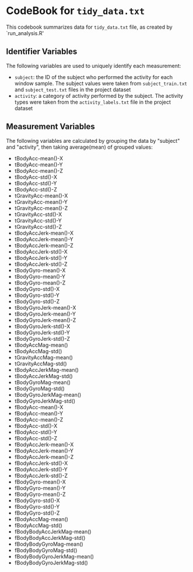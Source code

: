 # CodeBook for `tidy_data.txt`

This codebook summarizes data for `tidy_data.txt` file, as created by `run_analysis.R'

## Identifier Variables
The following variables are used to uniquely identify each measurement:

*  `subject`: the ID of the subject who performed the activity for each window sample. The subject values were taken from `subject_train.txt` and `subject_test.txt` files in the project dataset
*  `activity`: a category of activity performed by the subject. The activity types were taken from the `activity_labels.txt` file in the project dataset

## Measurement Variables
The following variables are calculated by grouping the data by "subject" and "activity", then taking average(mean) of grouped values:

*  tBodyAcc-mean()-X
*  tBodyAcc-mean()-Y
*  tBodyAcc-mean()-Z
*  tBodyAcc-std()-X
*  tBodyAcc-std()-Y
*  tBodyAcc-std()-Z
*  tGravityAcc-mean()-X
*  tGravityAcc-mean()-Y
*  tGravityAcc-mean()-Z
*  tGravityAcc-std()-X
*  tGravityAcc-std()-Y
*  tGravityAcc-std()-Z
*  tBodyAccJerk-mean()-X
*  tBodyAccJerk-mean()-Y
*  tBodyAccJerk-mean()-Z
*  tBodyAccJerk-std()-X
*  tBodyAccJerk-std()-Y
*  tBodyAccJerk-std()-Z
*  tBodyGyro-mean()-X
*  tBodyGyro-mean()-Y
*  tBodyGyro-mean()-Z
*  tBodyGyro-std()-X
*  tBodyGyro-std()-Y
*  tBodyGyro-std()-Z
*  tBodyGyroJerk-mean()-X
*  tBodyGyroJerk-mean()-Y
*  tBodyGyroJerk-mean()-Z
*  tBodyGyroJerk-std()-X
*  tBodyGyroJerk-std()-Y
*  tBodyGyroJerk-std()-Z
*  tBodyAccMag-mean()
*  tBodyAccMag-std()
*  tGravityAccMag-mean()
*  tGravityAccMag-std()
*  tBodyAccJerkMag-mean()
*  tBodyAccJerkMag-std()
*  tBodyGyroMag-mean()
*  tBodyGyroMag-std()
*  tBodyGyroJerkMag-mean()
*  tBodyGyroJerkMag-std()
*  fBodyAcc-mean()-X
*  fBodyAcc-mean()-Y
*  fBodyAcc-mean()-Z
*  fBodyAcc-std()-X
*  fBodyAcc-std()-Y
*  fBodyAcc-std()-Z
*  fBodyAccJerk-mean()-X
*  fBodyAccJerk-mean()-Y
*  fBodyAccJerk-mean()-Z
*  fBodyAccJerk-std()-X
*  fBodyAccJerk-std()-Y
*  fBodyAccJerk-std()-Z
*  fBodyGyro-mean()-X
*  fBodyGyro-mean()-Y
*  fBodyGyro-mean()-Z
*  fBodyGyro-std()-X
*  fBodyGyro-std()-Y
*  fBodyGyro-std()-Z
*  fBodyAccMag-mean()
*  fBodyAccMag-std()
*  fBodyBodyAccJerkMag-mean()
*  fBodyBodyAccJerkMag-std()
*  fBodyBodyGyroMag-mean()
*  fBodyBodyGyroMag-std()
*  fBodyBodyGyroJerkMag-mean()
*  fBodyBodyGyroJerkMag-std()